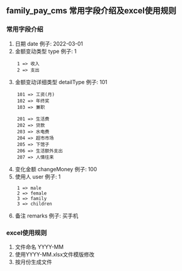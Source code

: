 ## family_pay_cms 常用字段介绍及excel使用规则

### 常用字段介绍
1. 日期 date 例子: 2022-03-01
2. 金额变动类型 type 例子: 1 
```
    1 => 收入
    2 => 支出
```
3. 金额变动详细类型 detailType 例子: 101
```
    101 => 工资(月)
    102 => 年终奖
    103 => 兼职

    201 => 生活费
    202 => 贷款
    203 => 水电费
    204 => 超市市场
    205 => 下馆子
    206 => 生活额外支出
    207 => 人情往来
```
4. 变化金额 changeMoney 例子: 100
5. 使用人 user 例子: 1
```
    1 => male
    2 => female
    3 => family
    3 => children
```
6. 备注 remarks 例子: 买手机

### excel使用规则
1. 文件命名 YYYY-MM
2. 使用YYYY-MM.xlsx文件模版修改
3. 按月份生成文件